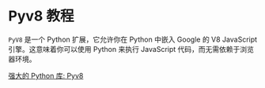 # Pyv8 教程

<show-structure depth="3"/>

`PyV8` 是一个 Python 扩展，它允许你在 Python 中嵌入 Google 的 V8 JavaScript 引擎。这意味着你可以使用 Python 来执行 JavaScript 代码，而无需依赖于浏览器环境。

<seealso>
<category ref="ref_docs">
    <a href="https://mp.weixin.qq.com/s/WZo_Nm05zOw1lmKrZrzLjQ">强大的 Python 库: Pyv8</a>
</category>
<category ref="ref_github">
</category>
<category ref="ref_issues">
</category>
<category ref="ref_hf">
</category>
<category ref="ref_ms">
</category>
</seealso>
